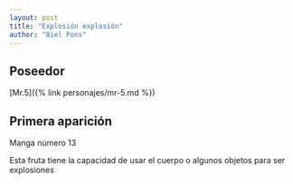 ```yaml
---
layout: post
title: "Explosión explosión"
author: "Biel Pons"
---
```


## Poseedor

[Mr.5]({% link personajes/mr-5.md %})

## Primera aparición

Manga número 13

Esta fruta tiene la capacidad de usar el cuerpo o algunos objetos para ser explosiones